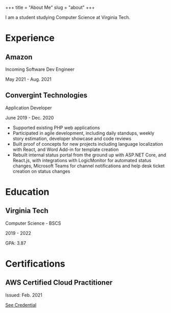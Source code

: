 +++ 
title = "About Me" 
slug = "about" 
+++

I am a student studying Computer Science at Virginia Tech.

# Experience

## Amazon

Incoming Software Dev Engineer

May 2021 - Aug. 2021

## Convergint Technologies

Application Developer

June 2019 - Dec. 2020

- Supported existing PHP web applications
- Participated in agile development, including daily standups, weekly story estimation, developer showcase and code reviews
- Built proof of concepts for new projects including language localization with React, and Word Add-in for template creation
- Rebuilt internal status portal from the ground up with ASP.NET Core, and React.js, with integrations with LogicMonitor for automated status changes, Microsoft Teams for channel notifications and help desk ticket creation on status changes

# Education

## Virginia Tech

Computer Science - BSCS

2019 - 2022

GPA: 3.87

# Certifications

## AWS Certified Cloud Practitioner

Issued: Feb. 2021

[See Credential](https://www.youracclaim.com/badges/5cc0a2fc-15f5-4fae-8299-84db0e3caa60)
